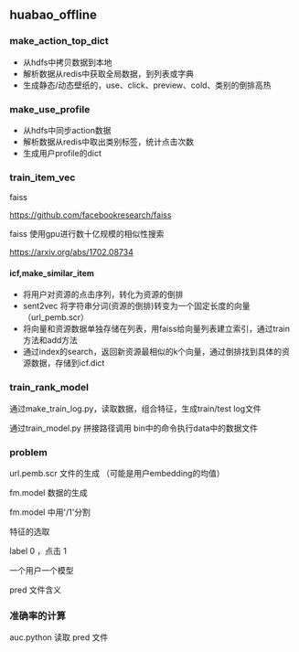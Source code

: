## huabao_offline

### make_action_top_dict

- 从hdfs中拷贝数据到本地
- 解析数据从redis中获取全局数据，到列表或字典
- 生成静态/动态壁纸的，use、click、preview、cold、类别的倒排高热

### make_use_profile

- 从hdfs中同步action数据
- 解析数据从redis中取出类别标签，统计点击次数
- 生成用户profile的dict

### train_item_vec

faiss 

https://github.com/facebookresearch/faiss

faiss 使用gpu进行数十亿规模的相似性搜索  

https://arxiv.org/abs/1702.08734

#### icf,make_similar_item

- 将用户对资源的点击序列，转化为资源的倒排
- sent2vec 将字符串分词(资源的倒排)转变为一个固定长度的向量（url_pemb.scr）
- 将向量和资源数据单独存储在列表，用faiss给向量列表建立索引，通过train方法和add方法
- 通过index的search，返回新资源最相似的k个向量，通过倒排找到具体的资源数据，存储到icf.dict  

### train_rank_model

通过make_train_log.py，读取数据，组合特征，生成train/test log文件

通过train_model.py 拼接路径调用 bin中的命令执行data中的数据文件

### problem 

url.pemb.scr 文件的生成 （可能是用户embedding的均值）

fm.model 数据的生成

fm.model 中用'/1'分割

特征的选取

label 0  ，点击 1

一个用户一个模型

pred 文件含义
### 准确率的计算

auc.python 读取 pred 文件
